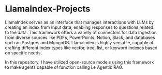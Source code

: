 # LlamaIndex-Projects

LlamaIndex  serves as an interface that manages interactions with LLMs by creating an index from input data, enabling responses to questions related to the data. This framework offers a variety of connectors for data ingestion from diverse sources like PDFs, PowerPoints, Notion, Slack, and databases such as Postgres and MongoDB. LlamaIndex is highly versatile, capable of crafting different index types like vector, tree, list, or keyword indexes based on specific needs.

In this repository, I have utilized open-source models using this framework to make agents capable of function calling i.e Agentic RAG.
